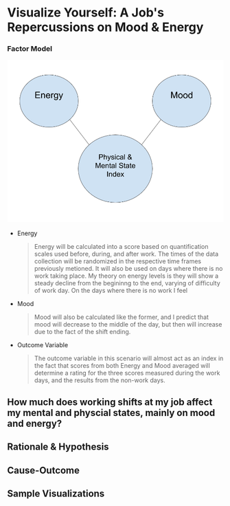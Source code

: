 # Visualize Yourself: A Job's Repercussions on Mood & Energy #

### Factor Model ###
![Factor Model](https://github.com/eric-wisniewski/visualizeYourself_Project/blob/master/phase1_planning/SimpleFactorModel.png)

* Energy
	> Energy will be calculated into a score based on quantification scales used before, during, and after work. The times of the data collection will be randomized in the respective time frames previously metioned. It will also be used on days where there is no work taking place. My theory on energy levels is they will show a steady decline from the begininng to the end, varying of difficulty of work day. On the days where there is no work I feel 
* Mood
	> Mood will also be calculated like the former, and I predict that mood will decrease to the middle of the day, but then will increase due to the fact of the shift ending. 
* Outcome Variable
	> The outcome variable in this scenario will almost act as an index in the fact that scores from both Energy and Mood averaged will determine a rating for the three scores measured during the work days, and the results from the non-work days. 

## How much does working shifts at my job affect my mental and physcial states, mainly on mood and energy? ##

## Rationale & Hypothesis ##

## Cause-Outcome ##

## Sample Visualizations ##

